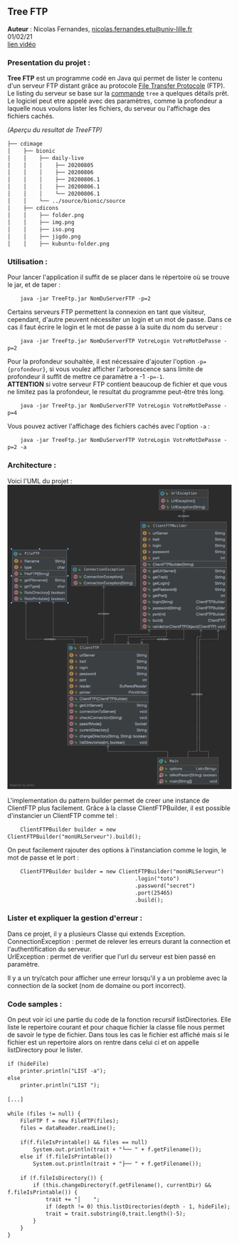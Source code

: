## Tree FTP 

**Auteur** : Nicolas Fernandes, nicolas.fernandes.etu@univ-lille.fr <br>
01/02/21 <br>
[lien vidéo](./src/main/resources/video_treeFTP.mp4)

### Presentation du projet : 

**Tree FTP** est un programme codé en Java qui permet de lister le contenu d'un serveur FTP distant grâce au protocole [File Transfer Protocole](https://fr.wikipedia.org/wiki/File_Transfer_Protocol) (FTP). 
Le listing du serveur se base sur la [commande](http://www.delafond.org/traducmanfr/man/man1/tree.1.html) `tree` a quelques détails prêt.
Le logiciel peut etre appelé avec des paramètres, comme la profondeur a laquelle nous voulons lister les fichiers,
du serveur ou l'affichage des fichiers cachés.

*(Aperçu du resultat de TreeFTP)*
```
├── cdimage
│    ├── bionic
│    │    ├── daily-live
│    │    │    ├── 20200805
│    │    │    ├── 20200806
│    │    │    ├── 20200806.1
│    │    │    ├── 20200806.1
│    │    │    └── 20200806.1
│    │    └── ../source/bionic/source
│    ├── cdicons
│    │    ├── folder.png
│    │    ├── img.png
│    │    ├── iso.png
│    │    ├── jigdo.png
│    │    ├── kubuntu-folder.png
```

### Utilisation :

Pour lancer l'application il suffit de se placer dans le répertoire où se trouve le jar,
et de taper :
```
    java -jar TreeFtp.jar NomDuServerFTP -p=2
```
Certains serveurs FTP permettent la connexion en tant que visiteur, cependant, d'autre peuvent nécessiter un login et un mot de passe.
Dans ce cas il faut écrire le login et le mot de passe à la suite du nom du serveur :
```
    java -jar TreeFtp.jar NomDuServerFTP VotreLogin VotreMotDePasse -p=2
```

Pour la profondeur souhaitée, il est nécessaire d'ajouter l'option `-p={profondeur}`,
si vous voulez afficher l'arborescence sans limite de profondeur il suffit de mettre ce paramètre a -1 `-p=-1`. <br>
**ATTENTION** si votre serveur FTP contient beaucoup de fichier et que vous ne limitez pas la profondeur, le resultat du programme peut-être très long.

```
    java -jar TreeFtp.jar NomDuServerFTP VotreLogin VotreMotDePasse -p=4
```


Vous pouvez activer l'affichage des fichiers cachés avec l'option `-a` :
```
    java -jar TreeFtp.jar NomDuServerFTP VotreLogin VotreMotDePasse -p=2 -a
```

### Architecture :

Voici l'UML du projet : ![UML](./src/main/resources/TreeFTP_UML.png)

L'implementation du pattern builder permet de creer une instance de ClientFTP plus facilement.
Grâce à la classe ClientFTPBuilder, il est possible d'instancier un ClientFTP comme tel :
```
    ClientFTPBuilder builder = new ClientFTPBuilder("monURLServeur").build();
```
On peut facilement rajouter des options à l'instanciation comme le login, le mot de passe et le port :
```
    ClientFTPBuilder builder = new ClientFTPBuilder("monURLServeur")
                                        .login("toto")
                                        .password("secret")
                                        .port(25465)
                                        .build();
```

### Lister et expliquer la gestion d'erreur :

Dans ce projet, il y a plusieurs Classe qui extends Exception. <br>
ConnectionException : permet de relever les erreurs durant la connection et l'authentification du serveur. <br>
UrlException : permet de verifier que l'url du serveur est bien passé en paramètre. <br>

Il y a un try/catch pour afficher une erreur lorsqu'il y a un probleme avec la connection de la socket (nom de domaine ou port incorrect).


### Code samples :

On peut voir ici une partie du code de la fonction recursif listDirectories.
Elle liste le repertoire courant et pour chaque fichier la classe file nous permet de savoir
le type de fichier. Dans tous les cas le fichier est affiché mais si le fichier est un repertoire alors on rentre dans celui ci
et on appelle listDirectory pour le lister. 

```
if (hideFile)
    printer.println("LIST -a");
else
    printer.println("LIST ");

[...]

while (files != null) {
    FileFTP f = new FileFTP(files);
    files = dataReader.readLine();

    if(f.fileIsPrintable() && files == null)
        System.out.println(trait + "└── " + f.getFilename());
    else if (f.fileIsPrintable())
        System.out.println(trait + "├── " + f.getFilename());

    if (f.fileIsDirectory()) {
        if (this.changeDirectory(f.getFilename(), currentDir) && f.fileIsPrintable()) {
            trait += "│    ";
            if (depth != 0) this.listDirectories(depth - 1, hideFile);
            trait = trait.substring(0,trait.length()-5);
        }
    }
}
```
